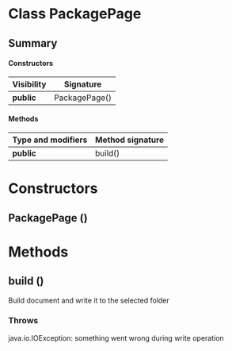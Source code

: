 Class PackagePage
=================
Summary
-------
#### Constructors
| Visibility | Signature     |
| ---------- | ------------- |
| **public** | PackagePage() |
#### Methods
| Type and modifiers | Method signature |
| ------------------ | ---------------- |
| **public**         | build()          |

Constructors
============
PackagePage ()
--------------


Methods
=======
build ()
--------
Build document and write it to the selected folder
### Throws
java.io.IOException: something went wrong during write operation



